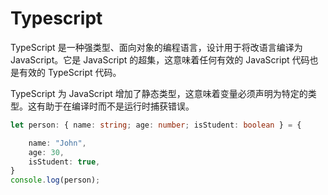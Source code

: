 # Typescript
TypeScript 是一种强类型、面向对象的编程语言，设计用于将改语言编译为 JavaScript。它是 JavaScript 的超集，这意味着任何有效的 JavaScript 代码也是有效的 TypeScript 代码。

TypeScript 为 JavaScript 增加了静态类型，这意味着变量必须声明为特定的类型。这有助于在编译时而不是运行时捕获错误。

```typescript
let person: { name: string; age: number; isStudent: boolean } = {

    name: "John",
    age: 30,
    isStudent: true,
}
console.log(person);
```